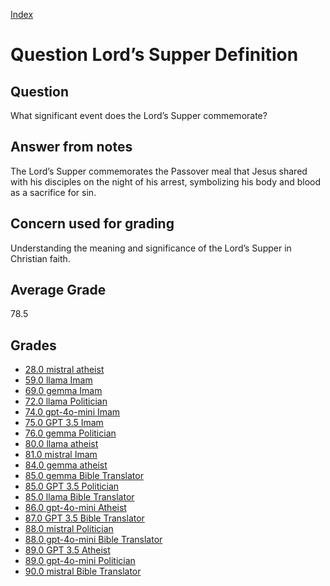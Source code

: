 
[Index](../../index.md)
# Question Lord’s Supper Definition
## Question
What significant event does the Lord’s Supper commemorate?

## Answer from notes
The Lord’s Supper commemorates the Passover meal that Jesus shared with his disciples on the night of his arrest, symbolizing his body and blood as a sacrifice for sin.

## Concern used for grading
Understanding the meaning and significance of the Lord’s Supper in Christian faith.

## Average Grade
78.5

## Grades
 * [28.0 mistral atheist](../answers/mistral_atheist/Lord_s_Supper_Definition.md)
 * [59.0 llama Imam](../answers/llama_Imam/Lord_s_Supper_Definition.md)
 * [69.0 gemma Imam](../answers/gemma_Imam/Lord_s_Supper_Definition.md)
 * [72.0 llama Politician](../answers/llama_Politician/Lord_s_Supper_Definition.md)
 * [74.0 gpt-4o-mini Imam](../answers/gpt-4o-mini_Imam/Lord_s_Supper_Definition.md)
 * [75.0 GPT 3.5 Imam](../answers/GPT_3.5_Imam/Lord_s_Supper_Definition.md)
 * [76.0 gemma Politician](../answers/gemma_Politician/Lord_s_Supper_Definition.md)
 * [80.0 llama atheist](../answers/llama_atheist/Lord_s_Supper_Definition.md)
 * [81.0 mistral Imam](../answers/mistral_Imam/Lord_s_Supper_Definition.md)
 * [84.0 gemma atheist](../answers/gemma_atheist/Lord_s_Supper_Definition.md)
 * [85.0 gemma Bible Translator](../answers/gemma_Bible_Translator/Lord_s_Supper_Definition.md)
 * [85.0 GPT 3.5 Politician](../answers/GPT_3.5_Politician/Lord_s_Supper_Definition.md)
 * [85.0 llama Bible Translator](../answers/llama_Bible_Translator/Lord_s_Supper_Definition.md)
 * [86.0 gpt-4o-mini Atheist](../answers/gpt-4o-mini_Atheist/Lord_s_Supper_Definition.md)
 * [87.0 GPT 3.5 Bible Translator](../answers/GPT_3.5_Bible_Translator/Lord_s_Supper_Definition.md)
 * [88.0 mistral Politician](../answers/mistral_Politician/Lord_s_Supper_Definition.md)
 * [88.0 gpt-4o-mini Bible Translator](../answers/gpt-4o-mini_Bible_Translator/Lord_s_Supper_Definition.md)
 * [89.0 GPT 3.5 Atheist](../answers/GPT_3.5_Atheist/Lord_s_Supper_Definition.md)
 * [89.0 gpt-4o-mini Politician](../answers/gpt-4o-mini_Politician/Lord_s_Supper_Definition.md)
 * [90.0 mistral Bible Translator](../answers/mistral_Bible_Translator/Lord_s_Supper_Definition.md)
